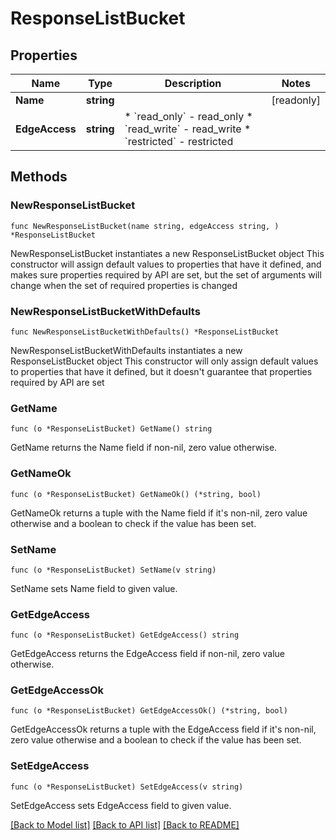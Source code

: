 # ResponseListBucket

## Properties

Name | Type | Description | Notes
------------ | ------------- | ------------- | -------------
**Name** | **string** |  | [readonly] 
**EdgeAccess** | **string** | * &#x60;read_only&#x60; - read_only * &#x60;read_write&#x60; - read_write * &#x60;restricted&#x60; - restricted | 

## Methods

### NewResponseListBucket

`func NewResponseListBucket(name string, edgeAccess string, ) *ResponseListBucket`

NewResponseListBucket instantiates a new ResponseListBucket object
This constructor will assign default values to properties that have it defined,
and makes sure properties required by API are set, but the set of arguments
will change when the set of required properties is changed

### NewResponseListBucketWithDefaults

`func NewResponseListBucketWithDefaults() *ResponseListBucket`

NewResponseListBucketWithDefaults instantiates a new ResponseListBucket object
This constructor will only assign default values to properties that have it defined,
but it doesn't guarantee that properties required by API are set

### GetName

`func (o *ResponseListBucket) GetName() string`

GetName returns the Name field if non-nil, zero value otherwise.

### GetNameOk

`func (o *ResponseListBucket) GetNameOk() (*string, bool)`

GetNameOk returns a tuple with the Name field if it's non-nil, zero value otherwise
and a boolean to check if the value has been set.

### SetName

`func (o *ResponseListBucket) SetName(v string)`

SetName sets Name field to given value.


### GetEdgeAccess

`func (o *ResponseListBucket) GetEdgeAccess() string`

GetEdgeAccess returns the EdgeAccess field if non-nil, zero value otherwise.

### GetEdgeAccessOk

`func (o *ResponseListBucket) GetEdgeAccessOk() (*string, bool)`

GetEdgeAccessOk returns a tuple with the EdgeAccess field if it's non-nil, zero value otherwise
and a boolean to check if the value has been set.

### SetEdgeAccess

`func (o *ResponseListBucket) SetEdgeAccess(v string)`

SetEdgeAccess sets EdgeAccess field to given value.



[[Back to Model list]](../README.md#documentation-for-models) [[Back to API list]](../README.md#documentation-for-api-endpoints) [[Back to README]](../README.md)


